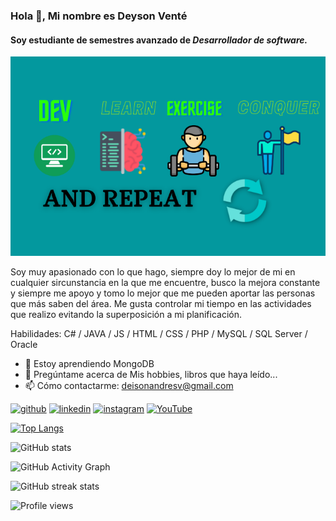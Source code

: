 ### Hola 👋, Mi nombre es **Deyson Venté**
#### Soy estudiante de semestres avanzado de ***Desarrollador de software.***
![Soy estudiante de semestres avanzado de Desarrollador de software.](https://raw.githubusercontent.com/Deyson19/misImagenes/master/bannerGithub/banner%20github.png)

Soy muy apasionado con lo que hago, siempre doy lo mejor de mi en cualquier sircunstancia en la que me encuentre, busco la mejora constante y siempre me apoyo y tomo lo mejor que me pueden aportar las personas que más saben del área. Me gusta controlar mi tiempo en las actividades que realizo evitando la superposición a mi planificación.

Habilidades: C# / JAVA / JS / HTML / CSS / PHP / MySQL / SQL Server / Oracle

- 🌱 Estoy aprendiendo MongoDB 
- 💬 Pregúntame acerca de Mis hobbies, libros que haya leído... 
- 📫 Cómo contactarme: deisonandresv@gmail.com 


[<img src='https://cdn.jsdelivr.net/npm/simple-icons@3.0.1/icons/github.svg' alt='github' height='40'>](https://github.com/Deyson19)  [<img src='https://cdn.jsdelivr.net/npm/simple-icons@3.0.1/icons/linkedin.svg' alt='linkedin' height='40'>](https://www.linkedin.com/in/deysonvente//)  [<img src='https://cdn.jsdelivr.net/npm/simple-icons@3.0.1/icons/instagram.svg' alt='instagram' height='40'>](https://www.instagram.com/deyson_vente/)  [<img src='https://cdn.jsdelivr.net/npm/simple-icons@3.0.1/icons/youtube.svg' alt='YouTube' height='40'>](https://www.youtube.com/channel/UC3pc9SwxmLhtc--e_O1Psmg)  

[![Top Langs](https://github-readme-stats.vercel.app/api/top-langs/?username=Deyson19)](https://github.com/anuraghazra/github-readme-stats)

![GitHub stats](https://github-readme-stats.vercel.app/api?username=Deyson19&show_icons=true)  

![GitHub Activity Graph](https://activity-graph.herokuapp.com/graph?username=Deyson19)  

![GitHub streak stats](https://github-readme-streak-stats.herokuapp.com/?user=Deyson19)  

![Profile views](https://gpvc.arturio.dev/Deyson19)  
